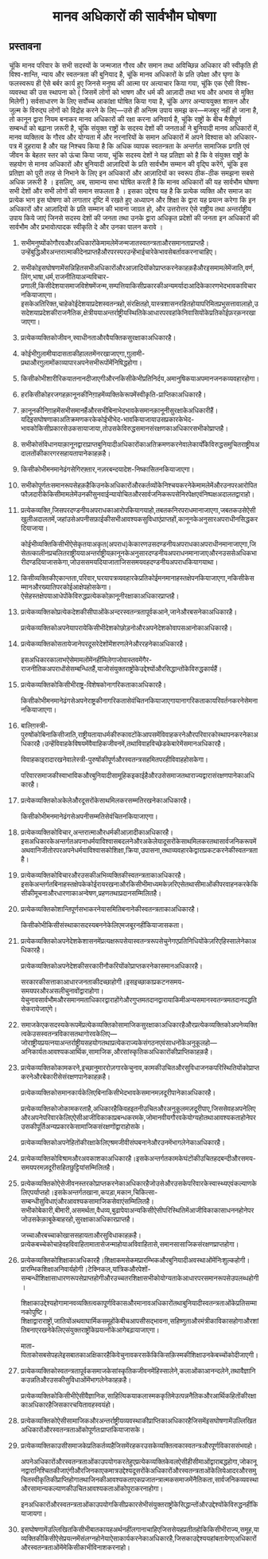 <h1 align='center'>मानव अधिकारों की सार्वभौम घोषणा</h1>
<h2>प्रस्तावना</h2>
<p>चूंकि मानव परिवार के सभी सदस्यों के जन्मजात गौरव और समान तथा अविच्छिन्न अधिकार की स्वीकृति ही विश्व-शान्ति, न्याय और स्वतन्त्रता की बुनियाद है,
चूंकि मानव अधिकारों के प्रति उपेक्षा और घृणा के फलस्वरूप ही ऐसे बर्बर कार्य हुए जिनसे मनुष्य की आत्मा पर अत्याचार किया गया, चूंकि एक ऐसी विश्व-व्यवस्था की उस स्थापना को ( जिसमें लोगों को भाषण और धर्म की आज़ादी तथा भय और अभाव से मुक्ति मिलेगी ) सर्वसाधारण के लिए सर्वोच्च आकांक्षा घोषित किया गया है,
चूंकि अगर अन्याययुक्त शासन और जुल्म के विरुद्घ लोगों को विद्रोह करने के लिए—उसे ही अन्तिम उपाय समझ कर—मजबूर नहीं हो जाना है, तो कानून द्वारा नियम बनाकर मानव अधिकारों की रक्षा करना अनिवार्य है,
चूंकि राष्ट्रों के बीच मैत्रीपूर्ण सम्बन्धों को बढ़ाना ज़रूरी है,
चूंकि संयुक्त राष्ट्रों के सदस्य देशों की जनताओं ने बुनियादी मानव अधिकारों में, मानव व्यक्तित्व के गौरव और योग्यता में और नरनारियों के समान अधिकारों में अपने विश्वास को अधिकार-पत्र में दुहराया है और यह निश्चय किया है कि अधिक व्यापक स्वतन्त्रता के अन्तर्गत सामाजिक प्रगति एवं जीवन के बेहतर स्तर को ऊंचा किया जाया,
चूंकि सदस्य देशों ने यह प्रतिज्ञा को है कि वे संयुक्त राष्ट्रों के सहयोग से मानव अधिकारों और बुनियादी आज़ादियों के प्रति सार्वभौम सम्मान की वृद्घि करेंगे,
चूंकि इस प्रतिज्ञा को पूरी तरह से निभाने के लिए इन अधिकारों और आज़ादियों का स्वरूप ठीक-ठीक समझना सबसे अधिक ज़रूरी है । इसलिए, अब,
सामान्य सभा
घोषित करती है कि
मानव अधिकारों की यह सार्वभौम घोषणा सभी देशों और सभी लोगों की समान सफलता है । इसका उद्देश्य यह है कि प्रत्येक व्यक्ति और समाज का प्रत्येक भाग इस घोषणा को लगातार दृष्टि में रखते हुए अध्यापन और शिक्षा के द्वारा यह प्रयत्न करेगा कि इन अधिकारों और आज़ादियों के प्रति सम्मान की भावना जाग्रत हो, और उत्तरोत्तर ऐसे राष्ट्रीय तथा अन्तर्राष्ट्रीय उपाय किये जाएं जिनसे सदस्य देशों की जनता तथा उनके द्वारा अधिकृत प्रदेशों की जनता इन अधिकारों की सार्वभौम और प्रभावोत्पादक स्वीकृति दे और उनका पालन करावे ।</p>
<ol>
  <li>
    <p>सभीमनुष्योंकोगौरवऔरअधिकारोंकेमामलेमेंजन्मजातस्वतन्त्रताऔरसमानताप्राप्तहै।उन्हेंबुद्धिऔरअन्तरात्माकीदेनप्राप्तहैऔरपरस्परउन्हेंभाईचारेकेभावसेबर्तावकरनाचाहिए।</p>
  </li>
  <li>
    <p>सभीकोइसघोषणामेंसन्निहितसभीअधिकारोंऔरआज़ादियोंकोप्राप्तकरनेकाहक़हैऔरइसमामलेमेंजाति,वर्ण,लिंग,भाषा,धर्म,राजनीतियाअन्यविचार-प्रणाली,किसीदेशयासमाजविशेषमेंजन्म,सम्पत्तियाकिसीप्रकारकीअन्यमर्यादाआदिकेकारणभेदभावकाविचारनकियाजाएगा।इसकेअतिरिक्त,चाहेकोईदेशयाप्रदेशस्वतन्त्रहो,संरक्षितहो,यास्त्रशासनरहितहोयापरिमितप्रभुसत्तावालाहो,उसदेशयाप्रदेशकीराजनैतिक,क्षेत्रीययाअन्तर्राष्ट्रीयस्थितिकेआधारपरवहांकेनिवासियोंकेप्रतिकोईफ़रक़नरखाजाएगा।</p>
  </li>
  <li>
    <p>प्रत्येकव्यक्तिकोजीवन,स्वाधीनताऔरवैयक्तिकसुरक्षाकाअधिकारहै।</p>
  </li>
  <li>
    <p>कोईभीग़ुलामीयादासताकीहालतमेंनरखाजाएगा,ग़ुलामी-प्रथाऔरग़ुलामोंकाव्यापारअपनेसभीरूपोंमेंनिषिद्धहोगा।</p>
  </li>
  <li>
    <p>किसीकोभीशारीरिकयातनानदीजाएगीऔरनकिसीकेभीप्रतिनिर्दय,अमानुषिकयाअपमानजनकव्यवहारहोगा।</p>
  </li>
  <li>
    <p>हरकिसीकोहरजगहक़ानूनकीनिग़ाहमेंव्यक्तिकेरूपमेंस्वीकृति-प्राप्तिकाअधिकारहै।</p>
  </li>
  <li>
    <p>क़ानूनकीनिग़ाहमेंसभीसमानहैंऔरसभीबिनाभेदभावकेसमानक़ानूनीसुरक्षाकेअधिकारीहैं।यदिइसघोषणाकाअतिक्रमणकरकेकोईभीभेद-भावकियाजायाउसप्रकारकेभेद-भावकोकिसीप्रकारसेउकसायाजाया,तोउसकेविरुद्धसमानसंरक्षणकाअधिकारसभीकोप्राप्तहै।</p>
  </li>
  <li>
    <p>सभीकोसंविधानयाक़ानूनद्वाराप्राप्तबुनियादीअधिकारोंकाअतिक्रमणकरनेवालेकार्योंकेविरुद्धसमुचितराष्ट्रीयअदालतोंकीकारगरसहायतापानेकाहक़है।</p>
  </li>
  <li>
    <p>किसीकोभीमनमानेढंगसेगिरफ़्तार,नज़रबन्दयादेश-निष्कासितनकियाजाएगा।</p>
  </li>
  <li>
    <p>सभीकोपूर्णतःसमानरूपसेहक़हैकिउनकेअधिकारोंऔरकर्तव्योंकेनिश्चयकरनेकेमामलेमेंऔरउनपरआरोपितफौज़दारीकेकिसीमामलेमेंउनकीसुनवाईन्यायोचितऔरसार्वजनिकरूपसेनिरपेक्षएवंनिष्पक्षअदालतद्वाराहो।</p>
  </li>
  <li>
    <p>प्रत्येकव्यक्ति,जिसपरदण्डनीयअपराधकाआरोपकियागयाहो,तबतकनिरपराधमानाजाएगा,जबतकउसेऐसीखुलीअदालतमें,जहांउसेअपनीसफ़ाईकीसभीआवश्यकसुविधाएंप्राप्तहों,कानूनकेअनुसारअपराधीनसिद्धकरदियाजाया।</p>
    <p>कोईभीव्यक्तिकिसीभीऐसेकृतयाअकृत(अपराध)केकारणउसदण्डनीयअपराधकाअपराधीनमानाजाएगा,जिसेतत्कालीनप्रचलितराष्ट्रीययाअन्तर्राष्ट्रीयक़ानूनकेअनुसारदण्डनीयअपराधनमानाजाएऔरनउससेअधिकभारीदण्डदियाजासकेगा,जोउससमयदियाजाताजिससमयवहदण्डनीयअपराधकियागयाथा।</p>
  </li>
  <li>
    <p>किसीव्यक्तिकीएकान्तता,परिवार,घरयापत्रव्यवहारकेप्रतिकोईमनमानाहस्तक्षेपनकियाजाएगा,नकिसीकेसम्मानऔरख्यातिपरकोईआक्षेपहोसकेगा।ऐसेहस्तक्षेपयाआधेपोंकेविरुद्धप्रत्येककोक़ानूनीरक्षाकाअधिकारप्राप्तहै।</p>
  </li>
  <li>
    <p>प्रत्येकव्यक्तिकोप्रत्येकदेशकीसीपाओंकेअन्दरस्वतन्त्रतापूर्वकआने,जानेऔरबसनेकाअधिकारहै।</p>
    <p>प्रत्येकव्यक्तिकोअपनेयापरायेकिसीभीदेशकोछोड़नोऔरअपनेदेशकोवापसआनोकाअधिकारहै।</p>
  </li>
  <li>
    <p>प्रत्येकव्यक्तिकोसतायेजानेपरदूसरेदेशोंमेंशरणलेनेऔररहनेकाअधिकारहै।</p>
    <p>इसअधिकारकालाभऐसेमामलोंमेंनहींमिलेगाजोवास्तवमेंगैर-राजनीतिकअपराधोंसेसम्बन्धितहैं,याजोसंयुक्तराष्ट्रोंकेउद्देश्योंऔरसिद्धान्तोंकेविरुद्धकार्यहैं।</p>
  </li>
  <li>
    <p>प्रत्येकव्यक्तिकोकिसीभीराष्ट्र-विशेषकोनागरिकताकाअधिकारहै।</p>
    <p>किसीकोभीमनमानेढंगसेअपनेराष्ट्रकीनागरिकतासेवंचितनकियाजाएगायानागरिकताकायरिवर्तनकरनेसेमनानकियाजाएगा।</p>
  </li>
  <li>
    <p>बालिग़स्त्री-पुरुषोंकोबिनाकिसीजाति,राष्ट्रीयतायाधर्मकीरुकावटोंकेआपसमेंविवाहकरनेऔरपरिवारकोस्थापनकरनेकाअधिकारहै।उन्हेंविवाहकेविषयमेंवैवाहिकजीवनमें,तथाविवाहविच्छेडकेबारेमेंसमानअधिकारहै।</p>
    <p>विवाहकाइरादारखनेवालेस्त्री-पुरुषोंकीपूर्णऔरस्वतन्त्रसहमितपरहीविवाहहोसकेगा।</p>
    <p>परिवारसमाजकीस्वाभाविकऔरबुनियादीसामूहिकइकाईहैऔरउसेसमाजतथाराज्यद्वारासंरक्षणपानेकाअधिकारहै।</p>
  </li>
  <li>
    <p>प्रत्येकव्यक्तिकोअकेलेऔरदूसरोंकेसाथमिलकरसम्मतिरखनेकाअधिकारहै।</p>
    <p>किसीकोभीमनमानेढंगसेअपनीसम्मतिसेवंचितनकियाजाएगा।</p>
  </li>
  <li>
    <p>प्रत्येकव्यक्तिकोविचार,अन्तरात्माऔरधर्मकीआज़ादीकाअधिकारहै।इसअधिकारकेअन्तर्गतअपनाधर्मयाविश्वासबदलनेऔरअकेलेयादूसरोंकेसाथमिलकरतथासार्वजनिकरूपमेंअथवानिजीतोरपरअपनेधर्मयाविश्वासकोशिक्षा,क्रिया,उपासना,तथाव्यवहारकेद्वाराप्रकटकरनेकीस्वतन्त्रताहै।</p>
  </li>
  <li>
    <p>प्रत्येकव्यक्तिकोविचारऔरउसकीअभिव्यक्तिकीस्वतन्त्रताकाअधिकारहै।इसकेअन्तर्गतबिनाहस्तक्षेपकेकोईरायरखनाऔरकिसीभीमाध्यमकेज़रिएसेतथासीमाओंकीपरवाहनकरकेकिसीकीमूचनाऔरधारणाकाअन्वेषण,प्रहणतथाप्रदानसम्मिलितहै।</p>
  </li>
  <li>
    <p>प्रत्येकव्यक्तिकोशान्तिपूर्णसभाकरनेयासमितिबनानेकीस्वतन्त्रताकाअधिकारहै।</p>
    <p>किसीकोभीकिसीसंस्थाकासदस्यबननेकेलिएमजबूरनहींकियाजासकता।</p>
  </li>
  <li>
    <p>प्रत्येकव्यक्तिकोअपनेदेशकेशासनमेंप्रत्यक्षरूपसेयास्वतन्त्ररूपसेचुनेगएप्रतिनिधियोंकेज़रिएहिस्सालेनेकाअधिकारहै।</p>
    <p>प्रत्येकव्यक्तिकोअपनेदेशकीसरकारीनौकरियोंकोप्राप्तकरनेकासमानअधिकारहै।</p>
    <p>सरकारकीसत्ताकाआधारजनताकीदच्छाहोगी।इसइच्छाकाप्रकटनसमय-समयपरऔरअसलीचुनावोंद्वाराहोगा।येचुनावसार्वभौमऔरसमानमताधिकारद्वाराहोंगेऔरगुप्तमतदानद्वारायाकिमीअन्यसमानस्वतन्त्रमतदानपद्धतिसेकरायेजाएंगे।</p>
  </li>
  <li>
    <p>समाजकेएकसदस्यकेरूपमेंप्रत्येकव्यक्तिकोसामाजिकसुरक्षाकाअधिकारहैऔरप्रत्येकव्यक्तिकोअपनेव्यक्तित्वकेउसस्वतन्त्रविकासतथागोरवकेलिए—जोराष्ट्रीयप्रयत्नयाअन्तर्राष्ट्रीयसहयोगतथाप्रत्येकराज्यकेसंगठनएवंसाधनोंकेअनुकूलहो—अनिकार्यतःआवश्यकआर्थिक,सामाजिक,औरसांस्कृतिकअधिकारोंकीप्राप्तिकाहक़है।</p>
  </li>
  <li>
    <p>प्रत्येकव्यक्तिकोकामकरने,इच्छानुमाररोज़गारकेचुनाव,कामकीउचितऔरसुविधाजनकपरिस्थितियोंकोप्राप्तकरनेऔरबेकारीसेसंरक्षणपानेकाहक़है।</p>
    <p>प्रत्येकव्यक्तिकोसमानकार्यकेलिएबिनाकिसीभेदभावकेसमानमज़दूरीपानेकाअधिकारहै।</p>
    <p>प्रत्येकव्यक्तिकोजोकामकरताहै,अधिकारहैकिवहइतनीउचितऔरअनुकूलमज़दूरीपाए,जिससेवहअपनेलिएऔरअपनेपरिवारकेलिएऐसीआजीविकाकाप्रबन्धकरमके,जोमानवीयगौरवकेयोग्यहोतथाआवश्यकताहोनेपरउसकीपूर्तिअन्यप्रकारकेसामाजिकसंरक्षणोंद्वाराहोसके।</p>
    <p>प्रत्येकव्यक्तिकोअपनेहितोंकीरक्षाकेलिएश्रमजीवीसंघबनानेऔरउनमेंभागलेनेकाअधिकारहै।</p>
  </li>
  <li>
    <p>प्रत्येकव्यक्तिकोविश्रामऔरअवकाशकाअधिकारहै।इसकेअन्तर्गतकामकेघंटोंकीउचितहदबन्दीऔरसमय-समयपरमज़दूरीसहितछुट्टियांसम्मिलितहै।</p>
  </li>
  <li>
    <p>प्रत्येकव्यक्तिकोऐसेजीवनस्तरकोप्राप्तकरनेकाअधिकारहैजोउसेऔरउसकेपरिवारकेस्वास्थ्यएवंकल्याणकेलिएपर्याप्तहो।इसकेअन्तर्गतखाना,कपड़ा,मकान,चिकित्सा-सम्बन्धीसुविधाएंऔरआवश्यकसामाजिकसेवाएंसम्मिलितहै।सभीकोबेकारी,बीमारी,असमर्थता,वैधव्य,बुढापेयाअन्यकिसीऐसीपरिस्थितिमेंआजीविकाकासाधननहोनेपरजोउसकेक़ाबूकेबाहरहो,सुरक्षाकाअधिकारप्राप्तहै।</p>
    <p>जच्चाऔरबच्चाकोखाससहायताऔरसुविधाकाहक़है।प्रत्येकबच्चेकोचाहेवहविवाहितामातासेजन्माहोयाअविवाहितासे,समानसासाजिकसंरक्षणप्राप्तहोगा।</p>
  </li>
  <li>
    <p>प्रत्येकव्यक्तिकोशिक्षाकाअधिकारहै।शिक्षाकमसेकमप्रारम्भिकऔरबुनियादीअवस्थाओंमेंनिःशुल्कहोगी।प्रारम्भिकशिक्षाअनिवार्यहोगी।टेक्निकल,यांत्रिकऔरपेशों-सम्बन्धीशिक्षासाधारणरूपसेप्राप्तहोगीऔरउच्चतरशिक्षासभीकोयोग्यताकेआधारपरसमानरूपसेउपलब्धहोगी।</p>
    <p>शिक्षाकाउद्देश्यहोगामानवव्यक्तित्वकापूर्णविकासऔरमानावअधिकारोंतथाबुनियादीस्वतन्त्रताओंकेप्रतिसम्मानकोपुष्टि।शिक्षाद्वाराराष्ट्रों,जातियोंअथवाघार्मिकसमूहोंकेबीचआपसीसद्भावना,सहिष्णुताऔरमंत्रीकाविकासहोगाऔरशांतिबनाएरखनेकेलिएसंयुक्तराष्ट्रोंकेप्रयत्नोंकेआगेबढ़ायाजाएगा।</p>
    <p>माता-पिताकोसबसेपहलेइसबातकाअक्षिकारहैकिवेचुनावकरसकेंकिकिसक़िस्मकीशिक्षाउनकेबच्चोंकोदीजाएगी।</p>
  </li>
  <li>
    <p>प्रत्येकव्यक्तिकोस्वतन्त्रतापूर्वकसमाजकेसांस्कृतिकजीवनमेंहिस्सालेने,कलाओंकाआनन्दलेने,तथावैज्ञानिकउन्नतिऔरउसकीसुविधाओंमेंभागलेनेकाहक़है।</p>
    <p>प्रत्येकव्यक्तिकोकिसीभीऐसीवैज्ञानिक,साहित्यिकयाकलास्मककृतिमेउत्पन्ननैतिकऔरआर्थिकहितोंकीरक्षाकाअधिकारहैजिसकारचयितावहस्वयंहो।</p>
  </li>
  <li>
    <p>प्रत्येकव्यक्तिकोऐसीसामाजिकऔरअन्तर्राष्ट्रीयव्यवस्थाकीप्राप्तिकाअधिकारहैजिसमेंइसघोषणामेंउल्लिखितअधिकारोंऔरस्वतन्त्रताओंकोपूर्णतःप्राप्तकियाजासके।</p>
  </li>
  <li>
    <p>प्रत्येकव्यक्तिकाउसीसमाजकेप्रतिकर्तव्यहैजिसमेंरहकरउसकेव्यक्तित्वकास्वतन्त्रऔरपूर्णविकाससंभवहो।</p>
    <p>अपनेअधिकारोंऔरस्वतन्त्रताओंकाउपयोगकरतेहुएप्रत्येकव्यक्तिकेवलऐसीहीसीमाओंद्वाराबद्धहोगा,जोकानूनद्वारानिश्चितकीजाएंगीऔरजिनकाएकमात्रउद्देश्यदूसरोंकेअधिकारोंऔरस्वतन्त्रताओंकेलियेआदरऔरसमुचितस्वीकृतिकीप्राप्तिहोगातथाजिनकीआवश्यकताएकप्रजातन्त्रात्मकसमाजमेंनैतिकता,सार्वजनिकव्यवस्थाऔरसामान्यकल्याणकीउचितआवश्यकताओंकोपूराकरनाहोगा।</p>
    <p>इनअधिकारोंऔरस्वतन्त्रताओंकाउपयोगकिसीप्रकारसेभीसंयुक्तराष्ट्रोंकेसिद्धान्तोंऔरउद्देश्योंकेविरुद्धनहींकियाजायगा।</p>
  </li>
  <li>
    <p>इसघोषणामेंउल्लिखितकिसीभीबातकायहअर्थनहींलगानाचाहिएजिससेयहप्रतीतहोकिकिसीभीराज्य,समूह,याव्यक्तिकीकिसीऐसेप्रयत्नमेंसंलग्नहोनेयाऐसाकार्यकरनेकाअधिकारहै,जिसकाउद्देश्ययहांबतायेगएअधिकारोंऔरस्वतन्त्रताओंमेंमेकिसीकाभीविनाशकरनाहो।</p>
  </li>
</ol>